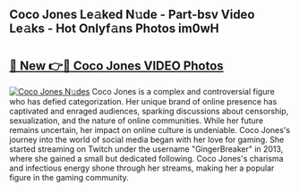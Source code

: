 ## Coco Jones Le𝚊ked N𝚞de - Part-bsv Video Le𝚊ks - Hot Onlyf𝚊ns Photos im0wH

# <h2><a href="http://ab20065.deff.icu/?id=Coco+Jones">🔗 New 👉🔴 Coco Jones VIDEO Photos</a></h2>

[![Coco Jones N𝚞des](https://i.imgur.com/rIISA9y.gif)](http://ab20065.deff.icu/?id=Coco+Jones)
Coco Jones is a complex and controversial figure who has defied categorization. Her unique brand of online presence has captivated and enraged audiences, sparking discussions about censorship, sexualization, and the nature of online communities. While her future remains uncertain, her impact on online culture is undeniable. Coco Jones's journey into the world of social media began with her love for gaming. She started streaming on Twitch under the username "GingerBreaker" in 2013, where she gained a small but dedicated following. Coco Jones's charisma and infectious energy shone through her streams, making her a popular figure in the gaming community.
